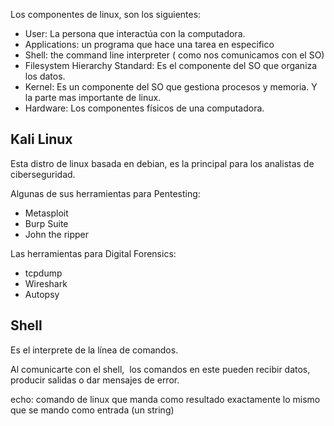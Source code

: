 Los componentes de linux, son los siguientes: 

- User: La persona que interactúa con la computadora. 
- Applications: un programa que hace una tarea en especifico
- Shell: the command line interpreter ( como nos comunicamos con el SO)
- Filesystem Hierarchy Standard: Es el componente del SO que organiza los datos. 
- Kernel: Es un componente del SO que gestiona procesos y memoria. Y la parte mas importante de linux.
- Hardware: Los componentes físicos de una computadora. 

## Kali Linux

Esta distro de linux basada en debian, es la principal para los analistas de ciberseguridad. 

Algunas de sus herramientas para Pentesting: 
- Metasploit
- Burp Suite
- John the ripper

Las herramientas para Digital Forensics: 
- tcpdump
- Wireshark
- Autopsy

## Shell

Es el interprete de la línea de comandos. 

Al comunicarte con el shell,  los comandos en este pueden recibir datos, producir salidas o dar mensajes de error.

echo: comando de linux que manda como resultado exactamente lo mismo que se mando como entrada (un string)

